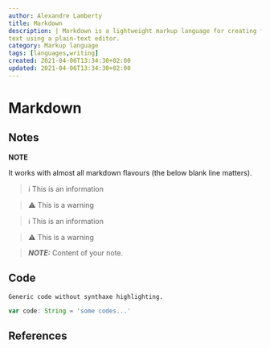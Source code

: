 ```yaml
---
author: Alexandre Lamberty
title: Markdown 
description: | Markdown is a lightweight markup language for creating formatted
text using a plain-text editor.
category: Markup language 
tags: [languages,writing]
created: 2021-04-06T13:34:30+02:00
updated: 2021-04-06T13:34:30+02:00
---
```


# Markdown

## Notes

**NOTE**

It works with almost all markdown flavours (the below blank line matters).

> ℹ️ This is an information

> ⚠️ This is a warning

> ℹ️ This is an information

> ⚠️ This is a warning

> **_NOTE:_** Content of your note.

## Code

```
Generic code without synthaxe highlighting.
```

```javascript
var code: String = 'some codes...'
```

## References

